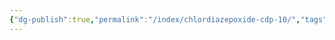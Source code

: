 ```yaml
---
{"dg-publish":true,"permalink":"/index/chlordiazepoxide-cdp-10/","tags":["template"],"created":"2025-09-23T21:47:37.545+09:00","updated":"2025-09-23T21:47:43.958+09:00"}
---
```


